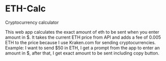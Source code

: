 # ETH-Calc
Cryptocurrency calculator


This web app calculates the exact amount of eth to be sent when you enter amount in $. It takes the current ETH price from API and adds a fee of 0.005 ETH to the price because I use Kraken.com for sending cryptocurrencies. Example: I want to send $50 in ETH, I get a prompt from the app to enter an amount in $, after that, I get exact amount to be sent including copy button.
